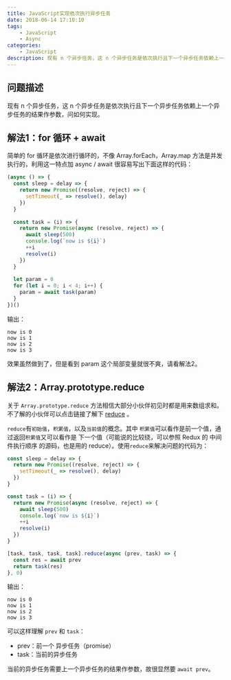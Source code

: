 ```yaml
---
title: JavaScript实现依次执行异步任务
date: 2018-06-14 17:10:10
tags:    
    - JavaScript    
    - Async
categories:
    - JavaScript
description: 现有 n 个异步任务，这 n 个异步任务是依次执行且下一个异步任务依赖上一个异步任务的结果作参数，问如何实现。
---
```


## 问题描述
现有 n 个异步任务，这 n 个异步任务是依次执行且下一个异步任务依赖上一个异步任务的结果作参数，问如何实现。

## 解法1：for 循环 + await

简单的 for 循环是依次进行循环的，不像 Array.forEach，Array.map 方法是并发执行的，利用这一特点加 async / await 很容易写出下面这样的代码：

```Javascript
(async () => {
  const sleep = delay => {
    return new Promise((resolve, reject) => {
      setTimeout(_ => resolve(), delay)
    })
  }
  
  const task = (i) => {
    return new Promise(async (resolve, reject) => {
      await sleep(500)
      console.log(`now is ${i}`)
      ++i
      resolve(i)
    })
  }
  
  let param = 0
  for (let i = 0; i < 4; i++) {
    param = await task(param)
  }  
})()
```

输出：

```
now is 0
now is 1
now is 2
now is 3
```

效果虽然做到了，但是看到 param 这个局部变量就很不爽，请看解法2。


## 解法2：Array.prototype.reduce

关于 `Array.prototype.reduce` 方法相信大部分小伙伴初见时都是用来数组求和。不了解的小伙伴可以点击链接了解下 [reduce](https://developer.mozilla.org/zhCN/docs/Web/JavaScript/Reference/Global_Objects/Array/Reduce) 。

`reduce`有`初始值`，`积累值`，以及`当前值`的概念。其中 `积累值`可以看作是前一个值，通过返回`积累值`又可以看作是 下一个值（可能说的比较绕，可以参照 Redux 的 中间件执行顺序 的源码，也是用的 reduce）。使用`reduce`来解决问题的代码为：

```javascript
const sleep = delay => {
  return new Promise((resolve, reject) => {
    setTimeout(_ => resolve(), delay)
  })
}

const task = (i) => {
  return new Promise(async (resolve, reject) => {
    await sleep(500)
    console.log(`now is ${i}`)
    ++i
    resolve(i)
  })
}

[task, task, task, task].reduce(async (prev, task) => {
  const res = await prev
  return task(res)
}, 0)
```

输出：

```
now is 0
now is 1
now is 2
now is 3
```
可以这样理解 `prev` 和 `task`：

* prev：前一个 异步任务（promise）
* task：当前的异步任务

当前的异步任务需要上一个异步任务的结果作参数，故很显然要 `await prev`。